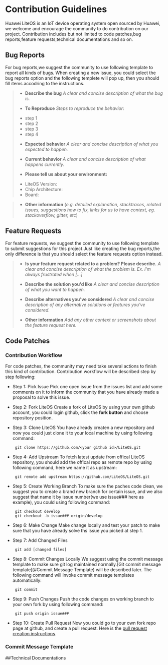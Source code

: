 # Contribution Guidelines
Huawei LiteOS is an IoT device operating system open sourced by Huawei, we welcome and encourage the community to do contribution on our project. Contribution includes but not limited to code patches,bug reports,feature requests,technical documentations and so on.

## Bug Reports
For bug reports,we suggest the community to use following template to report all kinds of bugs. When creating a new issue, you could select the bug reports option and the following templete will pop up, then you should fill items accodring to the instructions.

>* **Describe the bug** 
>*A clear and concise description of what the bug is.*
>
>* **To Reproduce**
>*Steps to reproduce the behavior*:
>  - step 1
>  - step 2
> - step 3
>  - step 4
>
>* **Expected behavior**
>*A clear and concise description of what you expected to happen.*
>
>* **Current behavior**
>*A clear and concise description of what happens currently.*
>
>* **Please tell us about your environment:**
>  - LiteOS Version: 
>  - Chip Architecture:
>  - Board: 

>* **Other information** (*e.g. detailed explanation, stacktraces, related issues, suggestions how to fix, links for us to have context, eg. stackoverflow, gitter, etc*)

## Feature Requests
For feature requests, we suggest the community to use following template to submit suggestions for this project.Just like creating the bug reports,the only difference is that you should select the feature requests option instead.

>* **Is your feature request related to a problem? Please describe.**
>*A clear and concise description of what the problem is. Ex. I'm always frustrated when [...]*
>
>* **Describe the solution you'd like**
>*A clear and concise description of what you want to happen.*
>
>* **Describe alternatives you've considered**
>*A clear and concise description of any alternative solutions or features you've considered.*
>
>* **Other information**
>*Add any other context or screenshots about the feature request here.*

## Code Patches

### Contribution Workflow
For code patches, the community may need take several actions to finish this kind of contribution. Contribution workflow will be described step by step following:

 * Step 1: Pick Issue 
Pick one open issue from the issues list and add some comments on it to inform the community that you have already made a proposal to solve this issue. 

 * Step 2: Fork LiteOS
Create a fork of LiteOS by using your own github account, you could login github, click the **fork button** and choose repository position. 

 * Step 3: Clone LiteOS
You have already createn a new repository and now you could just clone it to your local machine by using following command:

		git clone https://github.com/<your github id>/LiteOS.git

 * Step 4: Add Upstream
To fetch latest update from offical LiteOS repository, you should add the offical repo as remote repo by using following command, here we name it as upstream:

		git remote add upstream https://github.com/LiteOS/LiteOS.git

 * Step 5: Create Working Branch
To make sure the paches code clean, we suggest you to create a brand new branch for certain issue, and we also suggest that name it by issue number(we use issue### here as example), you could using following command:

		git checkout develop
		git checkout -b issue### origin/develop

 * Step 6: Make Change
Make change locally and test your patch to make sure that you have already solve ths issue you picked at step 1.

 * Step 7: Add Changed Files

 		git add [changed files]

 * Step 8: Commit Changes Locally
We suggest using the commit message template to make sure git log maintained normally.[Git commit message template](#Commit Message Template) will be described later. The following command will invoke commit message templates automatically:

		git commit

 * Step 9: Push Changes
Push the code changes on working branch to your own fork by using following command:

		git push origin issue###

 * Step 10: Create Pull Request
Now you could go to your own fork repo page at github, and create a pull request. Here is the [pull request creation instructions](https://help.github.com/articles/creating-a-pull-request-from-a-fork/).

### Commit Message Template

##Technical Documentations
